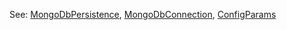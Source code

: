 
See: [MongoDbPersistence](../../../toolkit_api/golang/mongodb/persistence/), [MongoDbConnection](../../../toolkit_api/golang/mongodb/connect/mongodb_connection/), [ConfigParams](../../../toolkit_api/node/components/config/config_params)

```go

```
